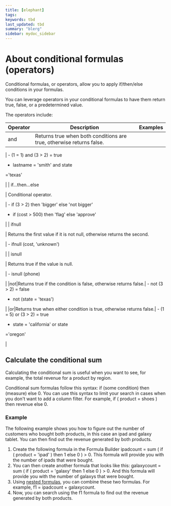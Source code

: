 ```yaml
---
title: [elephant]
tags: 
keywords: tbd
last_updated: tbd
summary: "blerg"
sidebar: mydoc_sidebar
---
```

# About conditional formulas (operators)

Conditional formulas, or operators, allow you to apply if/then/else conditions in your formulas.

You can leverage operators in your conditional formulas to have them return true, false, or a predetermined value.

The operators include:

|Operator|Description|Examples|
|--------|-----------|--------|
|and| Returns true when both conditions are true, otherwise returns false.

 | -   (1 = 1) and (3 \> 2) = true
-   lastname = 'smith' and state

='texas'


 |
| if...then...else

 | Conditional operator.

 | -   if (3 \> 2) then 'bigger' else 'not bigger'

-   if (cost \> 500) then 'flag' else 'approve'


 |
| ifnull

 | Returns the first value if it is not null, otherwise returns the second.

 | -   ifnull (cost, 'unknown')

 |
| isnull

 | Returns true if the value is null.

 | -   isnull (phone)

 |
|not|Returns true if the condition is false, otherwise returns false.| -   not (3 \> 2) = false

-   not (state = 'texas')


 |
|or|Returns true when either condition is true, otherwise returns false.| -   (1 = 5) or (3 \> 2) = true

-   state = 'california' or state

='oregon'


 |

 ## Calculate the conditional sum

 Calculating the conditional sum is useful when you want to see, for example, the total revenue for a product by region.

 Conditional sum formulas follow this syntax: if (some condition) then (measure) else 0. You can use this syntax to limit your search in cases when you don't want to add a column filter. For example, if ( product = shoes ) then revenue else 0.

 ### Example

 The following example shows you how to figure out the number of customers who bought both products, in this case an ipad and galaxy tablet. You can then find out the revenue generated by both products.

 1.  Create the following formula in the Formula Builder ipadcount = sum ( if ( product = 'ipad' ) then 1 else 0 ) \> 0. This formula will provide you with the number of ipads that were bought.
 2.  You can then create another formula that looks like this: galaxycount = sum ( if ( product = 'galaxy' then 1 else 0 ) \> 0. And this formula will provide you with the number of galaxys that were bought.
 3.  Using [nested formulas](../../complex_searches/about_nested_formulas.html#), you can combine these two formulas. For example, f1 = ipadcount + galaxycount.
 4.  Now, you can search using the f1 formula to find out the revenue generated by both products.
